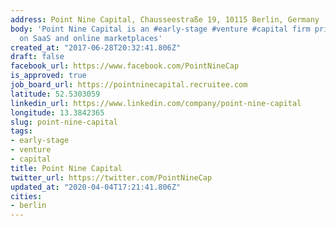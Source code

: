 ```yaml
---
address: Point Nine Capital, Chausseestraße 19, 10115 Berlin, Germany
body: 'Point Nine Capital is an #early-stage #venture #capital firm primarily focused
  on SaaS and online marketplaces'
created_at: "2017-06-28T20:32:41.806Z"
draft: false
facebook_url: https://www.facebook.com/PointNineCap
is_approved: true
job_board_url: https://pointninecapital.recruitee.com
latitude: 52.5303059
linkedin_url: https://www.linkedin.com/company/point-nine-capital
longitude: 13.3842365
slug: point-nine-capital
tags:
- early-stage
- venture
- capital
title: Point Nine Capital
twitter_url: https://twitter.com/PointNineCap
updated_at: "2020-04-04T17:21:41.806Z"
cities:
- berlin
---
```

